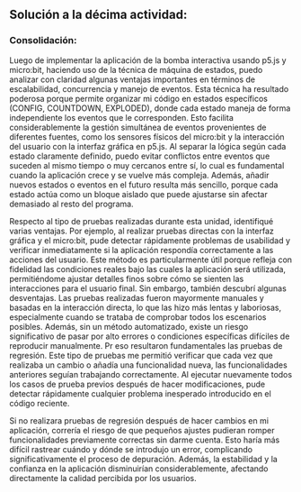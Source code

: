 ## Solución a la décima actividad: 
### Consolidación:
Luego de implementar la aplicación de la bomba interactiva usando p5.js y micro:bit, haciendo uso de la técnica de máquina de estados, puedo analizar con claridad algunas ventajas importantes en términos de escalabilidad, concurrencia y manejo de eventos. Esta técnica ha resultado poderosa porque permite organizar mi código en estados específicos (CONFIG, COUNTDOWN, EXPLODED), donde cada estado maneja de forma independiente los eventos que le corresponden. Esto facilita considerablemente la gestión simultánea de eventos provenientes de diferentes fuentes, como los sensores físicos del micro:bit y la interacción del usuario con la interfaz gráfica en p5.js. Al separar la lógica según cada estado claramente definido, puedo evitar conflictos entre eventos que suceden al mismo tiempo o muy cercanos entre sí, lo cual es fundamental cuando la aplicación crece y se vuelve más compleja. Además, añadir nuevos estados o eventos en el futuro resulta más sencillo, porque cada estado actúa como un bloque aislado que puede ajustarse sin afectar demasiado al resto del programa.

Respecto al tipo de pruebas realizadas durante esta unidad, identifiqué varias ventajas. Por ejemplo, al realizar pruebas directas con la interfaz gráfica y el micro:bit, pude detectar rápidamente problemas de usabilidad y verificar inmediatamente si la aplicación respondía correctamente a las acciones del usuario. Este método es particularmente útil porque refleja con fidelidad las condiciones reales bajo las cuales la aplicación será utilizada, permitiéndome ajustar detalles finos sobre cómo se sienten las interacciones para el usuario final. Sin embargo, también descubrí algunas desventajas. Las pruebas realizadas fueron mayormente manuales y basadas en la interacción directa, lo que las hizo más lentas y laboriosas, especialmente cuando se trataba de comprobar todos los escenarios posibles. Además, sin un método automatizado, existe un riesgo significativo de pasar por alto errores o condiciones específicas difíciles de reproducir manualmente. Pr eso resultaron fundamentales las pruebas de regresión. Este tipo de pruebas me permitió verificar que cada vez que realizaba un cambio o añadía una funcionalidad nueva, las funcionalidades anteriores seguían trabajando correctamente. Al ejecutar nuevamente todos los casos de prueba previos después de hacer modificaciones, pude detectar rápidamente cualquier problema inesperado introducido en el código reciente.

Si no realizara pruebas de regresión después de hacer cambios en mi aplicación, correría el riesgo de que pequeños ajustes pudieran romper funcionalidades previamente correctas sin darme cuenta. Esto haría más difícil rastrear cuándo y dónde se introdujo un error, complicando significativamente el proceso de depuración. Además, la estabilidad y la confianza en la aplicación disminuirían considerablemente, afectando directamente la calidad percibida por los usuarios.
